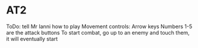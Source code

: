 # AT2
ToDo: tell Mr Ianni how to play 
Movement controls: Arrow keys
Numbers 1-5 are the attack buttons
To start combat, go up to an enemy and touch them, it will eventually start